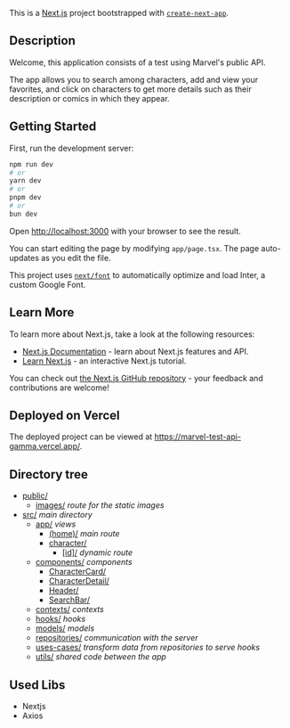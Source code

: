 This is a [Next.js](https://nextjs.org/) project bootstrapped with [`create-next-app`](https://github.com/vercel/next.js/tree/canary/packages/create-next-app).

## Description

Welcome, this application consists of a test using Marvel's public API.

The app allows you to search among characters, add and view your favorites, and click on characters to get more details such as their description or comics in which they appear.

## Getting Started

First, run the development server:

```bash
npm run dev
# or
yarn dev
# or
pnpm dev
# or
bun dev
```

Open [http://localhost:3000](http://localhost:3000) with your browser to see the result.

You can start editing the page by modifying `app/page.tsx`. The page auto-updates as you edit the file.

This project uses [`next/font`](https://nextjs.org/docs/basic-features/font-optimization) to automatically optimize and load Inter, a custom Google Font.

## Learn More

To learn more about Next.js, take a look at the following resources:

- [Next.js Documentation](https://nextjs.org/docs) - learn about Next.js features and API.
- [Learn Next.js](https://nextjs.org/learn) - an interactive Next.js tutorial.

You can check out [the Next.js GitHub repository](https://github.com/vercel/next.js/) - your feedback and contributions are welcome!

## Deployed on Vercel

The deployed project can be viewed at https://marvel-test-api-gamma.vercel.app/.

## Directory tree

- [public/](./marvel/public)
  - [images/](./marvel/public/images) _route for the static images_
- [src/](./marvel/src) _main directory_
  - [app/](./marvel/src/app) _views_
    - [(home)/](<./marvel/src/app/(home)>) _main route_
    - [character/](./marvel/src/app/character)
      - [[id]/](./marvel/src/app/character/[id]) _dynamic route_
  - [components/](./marvel/src/components) _components_
    - [CharacterCard/](./marvel/src/components/CharacterCard)
    - [CharacterDetail/](./marvel/src/components/CharacterDetail)
    - [Header/](./marvel/src/components/Header)
    - [SearchBar/](./marvel/src/components/SearchBar)
  - [contexts/](./marvel/src/contexts) _contexts_
  - [hooks/](./marvel/src/hooks) _hooks_
  - [models/](./marvel/src/models) _models_
  - [repositories/](./marvel/src/repositories) _communication with the server_
  - [uses-cases/](./marvel/src/uses-cases) _transform data from repositories to serve hooks_
  - [utils/](./marvel/src/utils) _shared code between the app_

## Used Libs

- Nextjs
- Axios
